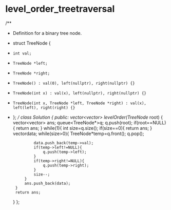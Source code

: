 # level_order_treetraversal
/**
 * Definition for a binary tree node.
 * struct TreeNode {
 *     int val;
 *     TreeNode *left;
 *     TreeNode *right;
 *     TreeNode() : val(0), left(nullptr), right(nullptr) {}
 *     TreeNode(int x) : val(x), left(nullptr), right(nullptr) {}
 *     TreeNode(int x, TreeNode *left, TreeNode *right) : val(x), left(left), right(right) {}
 * };
 */
class Solution {
public:
    vector<vector<int>> levelOrder(TreeNode* root) {
     vector<vector<int>> ans;
        queue<TreeNode*>q;
        q.push(root);
        if(root==NULL){
         return ans;
        }
        while(1){
            int size=q.size();
            if(size==0){
                return ans;
            }
            vector<int>data;
            while(size>0){
                TreeNode*temp=q.front();
                q.pop();
                
                data.push_back(temp->val);
                if(temp->left!=NULL){
                    q.push(temp->left);
                }
                if(temp->right!=NULL){
                    q.push(temp->right);
                }
                size--;
            }
            ans.push_back(data);
        }
        return ans;
    }
};
